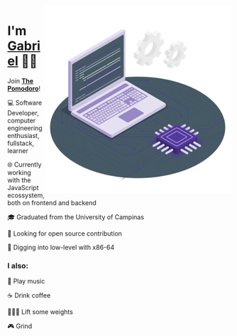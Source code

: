 <img src="./.github/cpu.svg" width="420px" height="420px"  align='right' />

<h1>I'm <a href="https://www.linkedin.com/in/gabrielsanttana" target="_blank">Gabriel</a> 👋🏽</h1>

<p>Join <b><a href="https://thepomodoro.net" target="_blank">The Pomodoro</a></b>!</p>

<!-- ![The Pomodoro](https://img.shields.io/badge/-The%20Pomodoro-%23980FFA?style=flat-square&logo=linear&logoColor=%23ffffff&color=%23CA00F8&link=https%3A%2F%2Fthepomodoro.net) -->

<p>💻 Software Developer, computer engineering enthusiast, fullstack, learner</p>

<p>🌐 Currently working with the JavaScript ecossystem, both on frontend and backend</p>

<p>🎓 Graduated from the University of Campinas</p>

<p>📖 Looking for open source contribution</p>

<p>🔣 Digging into low-level with x86-64</p>

### I also:

🎸 Play music

☕ Drink coffee

🏋🏾‍♂️ Lift some weights

🎮 Grind
